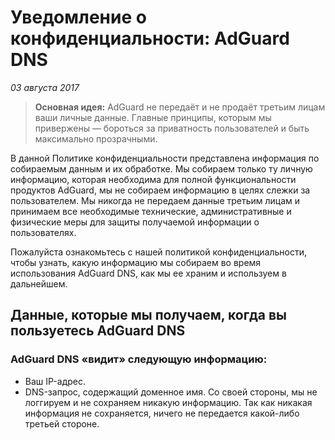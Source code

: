 # Уведомление о конфиденциальности: AdGuard DNS
*03 августа 2017*
> **Основная идея:** AdGuard не передаёт и не продаёт третьим лицам ваши личные данные. Главные принципы, которым мы привержены — бороться за приватность пользователей и быть максимально прозрачными.

В данной Политике конфиденциальности представлена информация по собираемым данным и их обработке. Мы собираем только ту личную информацию, которая необходима для полной функциональности продуктов AdGuard, мы не собираем информацию в целях слежки за пользователем. Мы никогда не передаем данные третьим лицам и принимаем все необходимые технические, административные и физические меры для защиты получаемой информации о пользователях.

Пожалуйста ознакомьтесь с нашей политикой конфиденциальности, чтобы узнать, какую информацию мы собираем во время использования AdGuard DNS, как мы ее храним и используем в дальнейшем.

## Данные, которые мы получаем, когда вы пользуетесь AdGuard DNS
### AdGuard DNS «видит» следующую информацию:
* Ваш IP-адрес.
* DNS-запрос, содержащий доменное имя.
Со своей стороны, мы не логгируем и не сохраняем никакую информацию. Так как никакая информация не сохраняется, ничего не передается какой-либо третьей стороне.
